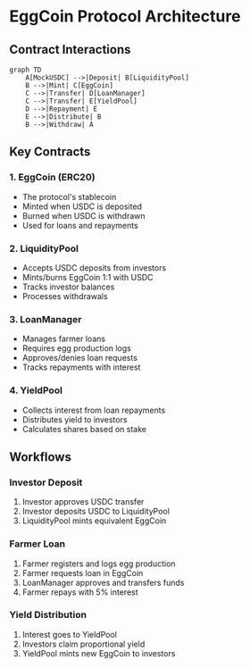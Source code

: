 # EggCoin Protocol Architecture

## Contract Interactions

```mermaid
graph TD
    A[MockUSDC] -->|Deposit| B[LiquidityPool]
    B -->|Mint| C[EggCoin]
    C -->|Transfer| D[LoanManager]
    C -->|Transfer| E[YieldPool]
    D -->|Repayment| E
    E -->|Distribute| B
    B -->|Withdraw| A
```

## Key Contracts

### 1. EggCoin (ERC20)
- The protocol's stablecoin
- Minted when USDC is deposited
- Burned when USDC is withdrawn
- Used for loans and repayments

### 2. LiquidityPool
- Accepts USDC deposits from investors
- Mints/burns EggCoin 1:1 with USDC
- Tracks investor balances
- Processes withdrawals

### 3. LoanManager
- Manages farmer loans
- Requires egg production logs
- Approves/denies loan requests
- Tracks repayments with interest

### 4. YieldPool
- Collects interest from loan repayments
- Distributes yield to investors
- Calculates shares based on stake

## Workflows

### Investor Deposit
1. Investor approves USDC transfer
2. Investor deposits USDC to LiquidityPool
3. LiquidityPool mints equivalent EggCoin

### Farmer Loan
1. Farmer registers and logs egg production
2. Farmer requests loan in EggCoin
3. LoanManager approves and transfers funds
4. Farmer repays with 5% interest

### Yield Distribution
1. Interest goes to YieldPool
2. Investors claim proportional yield
3. YieldPool mints new EggCoin to investors
